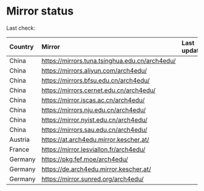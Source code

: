 <script src="./time.js"></script>
# Mirror status
Last check: <script type="text/javascript">localize(1714108642.4689178);</script>

|Country|Mirror|Last update|
|:------|:-----|:----------|
|China|https://mirrors.tuna.tsinghua.edu.cn/arch4edu/|<script type="text/javascript">localize(1714071072);</script>|
|China|https://mirrors.aliyun.com/arch4edu/|<script type="text/javascript">localize(1714071072);</script>|
|China|https://mirrors.bfsu.edu.cn/arch4edu/|<script type="text/javascript">localize(1714071072);</script>|
|China|https://mirrors.cernet.edu.cn/arch4edu/|<script type="text/javascript">localize(1714071072);</script>|
|China|https://mirror.iscas.ac.cn/arch4edu/|<script type="text/javascript">localize(1714071072);</script>|
|China|https://mirrors.nju.edu.cn/arch4edu/|<script type="text/javascript">localize(1714071072);</script>|
|China|https://mirror.nyist.edu.cn/arch4edu/|<script type="text/javascript">localize(1714071072);</script>|
|China|https://mirrors.sau.edu.cn/arch4edu/|<script type="text/javascript">localize(1714071072);</script>|
|Austria|https://at.arch4edu.mirror.kescher.at/|<script type="text/javascript">localize(1714071072);</script>|
|France|https://mirror.lesviallon.fr/arch4edu/|<script type="text/javascript">localize(1714071072);</script>|
|Germany|https://pkg.fef.moe/arch4edu/|<script type="text/javascript">localize(1714071072);</script>|
|Germany|https://de.arch4edu.mirror.kescher.at/|<script type="text/javascript">localize(1714071072);</script>|
|Germany|https://mirror.sunred.org/arch4edu/|<script type="text/javascript">localize(1714071072);</script>|

<script src="./tablefilter/tablefilter.js"></script>
<script src="./table.js"></script>